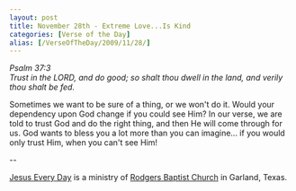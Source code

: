 ```yaml
---
layout: post
title: November 28th - Extreme Love...Is Kind
categories: [Verse of the Day]
alias: [/VerseOfTheDay/2009/11/28/]
---
```


_Psalm 37:3  
Trust in the LORD, and do good; so shalt thou dwell in the land, and
verily thou shalt be fed._

Sometimes we want to be sure of a thing, or we won't do it. Would
your dependency upon God change if you could see Him? In our verse,
we are told to trust God and do the right thing, and then He will
come through for us. God wants to bless you a lot more than you can
imagine... if you would only trust Him, when you can't see Him!

 --

<a href=http://jesuseveryday.net>Jesus Every Day</a> is a ministry of <a href=http://rodgersbaptist.net>Rodgers Baptist Church</a> in Garland, Texas.

